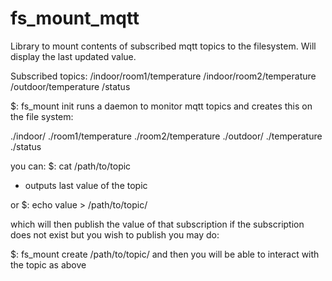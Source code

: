 # fs_mount_mqtt
Library to mount contents of subscribed mqtt topics to the filesystem.  Will display the last updated value.


Subscribed topics:
/indoor/room1/temperature
/indoor/room2/temperature
/outdoor/temperature
/status

$: fs_mount init <parameters>
runs a daemon to monitor mqtt topics and creates this on the file system:

./indoor/
    ./room1/temperature
    ./room2/temperature
./outdoor/
    ./temperature
./status

you can:
$: cat /path/to/topic
- outputs last value of the topic

or 
$: echo value > /path/to/topic/

which will then publish the value of that subscription
if the subscription does not exist but you wish to publish you may do:

$: fs_mount create /path/to/topic/
and then you will be able to interact with the topic as above